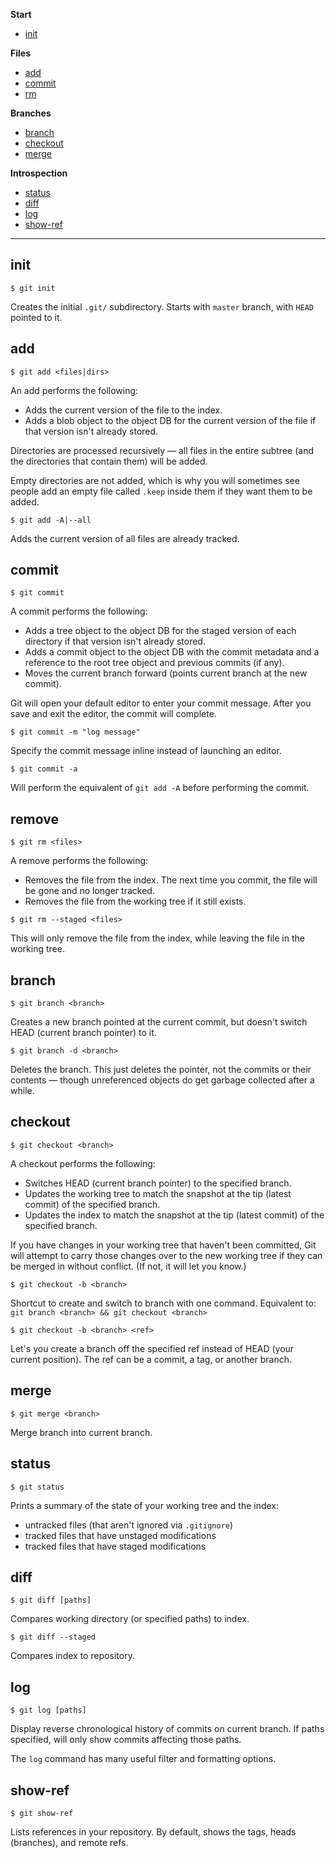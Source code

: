 **Start**

* [init](#init)

**Files**

* [add](#add)
* [commit](#commit)
* [rm](#rm)

**Branches**

* [branch](#branch)
* [checkout](#checkout)
* [merge](#merge)

**Introspection**

* [status](#status)
* [diff](#diff)
* [log](#log)
* [show-ref](#show-ref)

---

## init

    $ git init

Creates the initial `.git/` subdirectory.
Starts with `master` branch, with `HEAD` pointed to it.

## add

    $ git add <files|dirs>

An add performs the following:

* Adds the current version of the file to the index.
* Adds a blob object to the object DB for the current version of the file if that version isn't already stored.

Directories are processed recursively — all files in the entire subtree (and the directories that contain them) will be added.

Empty directories are not added, which is why you will sometimes see people add an empty file called `.keep` inside them if they want them to be added.

    $ git add -A|--all

Adds the current version of all files are already tracked.

## commit

    $ git commit

A commit performs the following:

* Adds a tree object to the object DB for the staged version of each directory if that version isn't already stored.
* Adds a commit object to the object DB with the commit metadata and a reference to the root tree object and previous commits (if any).
* Moves the current branch forward (points current branch at the new commit).

Git will open your default editor to enter your commit message.
After you save and exit the editor, the commit will complete.

    $ git commit -m "log message"

Specify the commit message inline instead of launching an editor.

    $ git commit -a

Will perform the equivalent of `git add -A` before performing the commit.

## remove

    $ git rm <files>

A remove performs the following:

* Removes the file from the index.  The next time you commit, the file will be gone and no longer tracked.
* Removes the file from the working tree if it still exists.

```
$ git rm --staged <files>
```

This will only remove the file from the index, while leaving the file in the working tree.

## branch <branch>

    $ git branch <branch>

Creates a new branch pointed at the current commit, but doesn't switch HEAD (current branch pointer) to it.

    $ git branch -d <branch>

Deletes the branch.
This just deletes the pointer, not the commits or their contents — though unreferenced objects do get garbage collected after a while.

## checkout

    $ git checkout <branch>

A checkout performs the following:

* Switches HEAD (current branch pointer) to the specified branch.
* Updates the working tree to match the snapshot at the tip (latest commit) of the specified branch.
* Updates the index to match the snapshot at the tip (latest commit) of the specified branch.

If you have changes in your working tree that haven't been committed, Git will attempt to carry those changes over to the new working tree if they can be merged in without conflict.
(If not, it will let you know.)

    $ git checkout -b <branch>

Shortcut to create and switch to branch with one command.
Equivalent to: `git branch <branch> && git checkout <branch>`

    $ git checkout -b <branch> <ref>

Let's you create a branch off the specified ref instead of HEAD (your current position).
The ref can be a commit, a tag, or another branch.

## merge

    $ git merge <branch>

Merge branch into current branch.

## status

    $ git status

Prints a summary of the state of your working tree and the index:

* untracked files (that aren't ignored via `.gitignore`)
* tracked files that have unstaged modifications
* tracked files that have staged modifications

## diff

    $ git diff [paths]

Compares working directory (or specified paths) to index.

    $ git diff --staged

Compares index to repository.

## log

    $ git log [paths]

Display reverse chronological history of commits on current branch.
If paths specified, will only show commits affecting those paths.

The `log` command has many useful filter and formatting options.

## show-ref

    $ git show-ref

Lists references in your repository.
By default, shows the tags, heads (branches), and remote refs.
